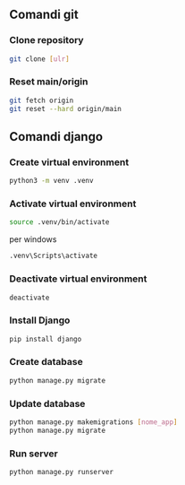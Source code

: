 ## Comandi git

### Clone repository
```bash
git clone [ulr]
```

### Reset main/origin
```bash
git fetch origin
git reset --hard origin/main
```

## Comandi django

### Create virtual environment
```bash
python3 -m venv .venv
```

### Activate virtual environment
```bash
source .venv/bin/activate
```
per windows
```bash
.venv\Scripts\activate
```

### Deactivate virtual environment
```bash
deactivate
```

### Install Django
```bash
pip install django
```

### Create database
```bash
python manage.py migrate
```

### Update database
```bash
python manage.py makemigrations [nome_app]
python manage.py migrate
```

### Run server
```bash
python manage.py runserver
```
